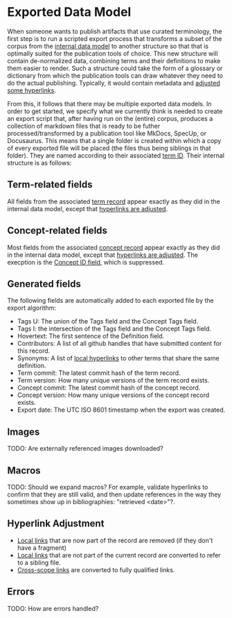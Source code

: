 # Exported Data Model

When someone wants to publish artifacts that use curated terminology, the first step is to run a scripted export process that transforms a subset of the corpus from the [internal data model](internal-data-model.md) to another structure so that that is optimally suited for the publication tools of choice. This new structure will contain de-normalized data, combining terms and their definitions to make them easier to render. Such a structure could take the form of a glossary or dictionary from which the publication tools can draw whatever they need to do the actual publishing. Typically, it would contain metadata and [adjusted some hyperlinks](#hyperlink-adjustment).

From this, it follows that there may be multiple exported data models. In order to get started, we specify what we currently think is needed to create an export script that, after having run on the (entire) corpus, produces a collection of markdown files that is ready to be futher processed/transformed by a publication tool like MkDocs, SpecUp, or Docusaurus. This means that a single folder is created within which a copy of every exported file will be placed (the files thus being siblings in that folder). They are named according to their associated [term ID](term-record.md#naming). Their internal structure is as follows:

## Term-related fields

All fields from the associated [term record](term-record.md) appear exactly as they did in the internal data model, except that [hyperlinks are adjusted](#hyperlink-adjustment).

## Concept-related fields

Most fields from the associated [concept record](concept-record.md) appear exactly as they did in the internal data model, except that [hyperlinks are adjusted](#hyperlink-adjustment). The execption is the [Concept ID field](concept-record.md#concept-id), which is suppressed.

## Generated fields

The following fields are automatically added to each exported file by the export algorithm:

* Tags U: The union of the Tags field and the Concept Tags field.
* Tags I: the intersection of the Tags field and the Concept Tags field.
* Hovertext: The first sentence of the Definition field.
* Contributors: A list of all github handles that have submitted content for this record.
* Synonyms: A list of [local hyperlinks](hyperlinks.md#local-links) to other terms that share the same definition.
* Term commit: The latest commit hash of the term record.
* Term version: How many unique versions of the term record exists.
* Concept commit: The latest commit hash of the concept record.
* Concept version: How many unique versions of the concept record exists.
* Export date: The UTC ISO 8601 timestamp when the export was created.

## Images
TODO: Are externally referenced images downloaded?

## Macros
TODO: Should we expand macros? For example, validate hyperlinks to confirm that they are still valid, and then update references in the way they sometimes show up in bibliographies: "retrieved &lt;date&gt;"?.

## Hyperlink Adjustment
* [Local links](hyperlinks.md#local-links) that are now part of the record are removed (if they don't have a fragment)
* [Local links](hyperlinks.md#local-links) that are not part of the current record are converted to refer to a sibling file.
* [Cross-scope links](hyperlinks.md#cross-scope-links) are converted to fully qualified links.

## Errors
TODO: How are errors handled?
